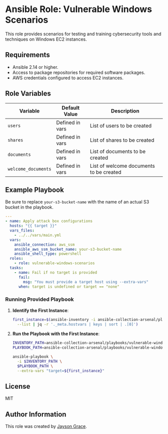 # Ansible Role: Vulnerable Windows Scenarios

This role provides scenarios for testing and training cybersecurity tools and
techniques on Windows EC2 instances.

## Requirements

- Ansible 2.14 or higher.
- Access to package repositories for required software packages.
- AWS credentials configured to access EC2 instances.

## Role Variables

| Variable            | Default Value   | Description                             |
| ------------------- | --------------- | --------------------------------------- |
| `users`             | Defined in vars | List of users to be created             |
| `shares`            | Defined in vars | List of shares to be created            |
| `documents`         | Defined in vars | List of documents to be created         |
| `welcome_documents` | Defined in vars | List of welcome documents to be created |

## Example Playbook

Be sure to replace `your-s3-bucket-name` with the name of an actual S3 bucket
in the playbook.

```yaml
---
- name: Apply attack box configurations
  hosts: "{{ target }}"
  vars_files:
    - ../../vars/main.yml
  vars:
    ansible_connection: aws_ssm
    ansible_aws_ssm_bucket_name: your-s3-bucket-name
    ansible_shell_type: powershell
  roles:
    - role: vulnerable-windows-scenarios
  tasks:
    - name: Fail if no target is provided
      fail:
        msg: "You must provide a target host using --extra-vars"
      when: target is undefined or target == "none"
```

### Running Provided Playbook

1. **Identify the First Instance**:

   ```bash
   first_instance=$(ansible-inventory -i ansible-collection-arsenal/playbooks/vulnerable-windows-scenarios/windows_inventory_aws_ec2.yaml \
     --list | jq -r '._meta.hostvars | keys | sort | .[0]')
   ```

1. **Run the Playbook with the First Instance**:

   ```bash
   INVENTORY_PATH=ansible-collection-arsenal/playbooks/vulnerable-windows-scenarios/windows_inventory_aws_ec2.yaml
   PLAYBOOK_PATH=ansible-collection-arsenal/playbooks/vulnerable-windows-scenarios/windows-scenarios.yml

   ansible-playbook \
     -i $INVENTORY_PATH \
     $PLAYBOOK_PATH \
     --extra-vars "target=${first_instance}"
   ```

## License

MIT

## Author Information

This role was created by [Jayson Grace](https://github.com/l50).
